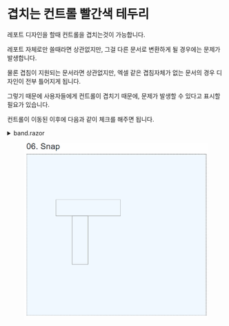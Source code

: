 # 겹치는 컨트롤 빨간색 테두리

레포트 디자인을 할때 컨트롤을 겹치는것이 가능합니다.

레포트 자체로만 쓸때라면 상관없지만, 그걸 다른 문서로 변환하게 될 경우에는 문제가 발생합니다.&#x20;

물론 겹침이 지원되는 문서라면 상관없지만, 엑셀 같은 겹침자체가 없는 문서의 경우 디자인이 전부 틀어지게 됩니다.&#x20;



그렇기 때문에 사용자들에게 컨트롤이 겹치기 때문에, 문제가 발생할 수 있다고 표시할 필요가 있습니다.



컨트롤이 이동된 이후에 다음과 같이 체크를 해주면 됩니다.&#x20;

<details>

<summary>band.razor</summary>

```csharp
/// <summary>
/// 현재 선택된 컨트롤이 다른 컨트롤과 겹치는 계산해서, 겹칠경우 IsOverlap 속성을 변경합니다.
/// </summary>
private void CheckAreaOverlap()
{
    if (CurrentSelectedModel is null)
        return;

    int x1 = (int)CurrentSelectedModel.X;
    int x2 = (int)CurrentSelectedModel.Right;
    int y1 = (int)CurrentSelectedModel.Y;
    int y2 = CurrentSelectedModel.Bottom;
        
    CurrentSelectedModel.IsOverlap = false;

    foreach (_06_BaseControlModel control in Controls)
    {
        if (control.Equals(CurrentSelectedModel))
            continue;

        int cx1 = (int)control.X;
        int cx2 = (int)control.Right;
        int cy1 = (int)control.Y;
        int cy2 = (int)control.Bottom;

        if ((cx2 > x1 && cx1 < x2) && (cy2 > y1 && cy1 < y2))
        {
            control.IsOverlap = true;
            CurrentSelectedModel.IsOverlap = true;
        }
        else
            control.IsOverlap = false;
    }
}
```

</details>

<figure><img src="../../../.gitbook/assets/OverlabError.gif" alt=""><figcaption></figcaption></figure>
